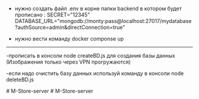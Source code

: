  
 - нужно создать файл .env в корне папки backend в котором будет прописано :
SECRET="12345"
DATABASE_URL="mongodb://monty:pass@localhost:27017/mydatabase?authSource=admin&directConnection=true"

- нужно вести команду docker componse up

-----------------------------------------------------------------------------------------------------

-прописать в консоли node createBD.js для создания базы данных (Изображения только через VPN прогружаются)

-если надо очистить базу данных используй команду в консоли node deleteBD.js

#   M - S t o r e - s e r v e r  
 #   M - S t o r e - s e r v e r  
 